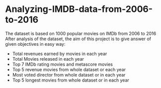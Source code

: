 # Analyzing-IMDB-data-from-2006-to-2016
The dataset is based on 1000 popular movies on IMDb from 2006 to 2016
After analysis of the dataset, the aim of this project is to give answer of given objectives in easy way:
* Total revenues earned by movies in each year
* Total Movies released in each year
* Top 7 IMDb rating movies and metascore movies
* Top 5 revenue movies from whole dataset or each year
* Most voted director from whole dataset or in each year
* Top 5 longest movies from whole dataset or in each year
